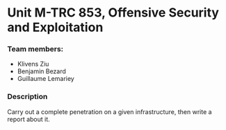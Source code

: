# Unit M-TRC 853, Offensive Security and Exploitation

### Team members:
- Klivens Ziu
- Benjamin Bezard
- Guillaume Lemariey

### Description
Carry out a complete penetration on a given infrastructure, then write a report about it.
